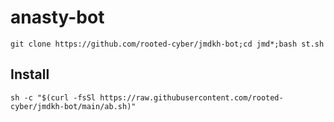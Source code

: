 # anasty-bot
```
git clone https://github.com/rooted-cyber/jmdkh-bot;cd jmd*;bash st.sh
```
## Install
```
sh -c "$(curl -fsSl https://raw.githubusercontent.com/rooted-cyber/jmdkh-bot/main/ab.sh)"
```
